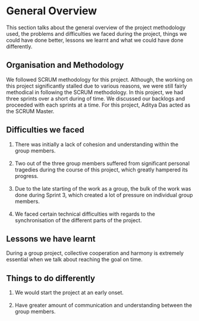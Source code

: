 # General Overview
This section talks about the general overview of the project methodology used, the problems and difficulties we faced during the project, things we could have done better, lessons we learnt and what we could have done differently.
## Organisation and Methodology
We followed SCRUM methodology for this project. Although, the working on this project significantly stalled due to various reasons, we were still fairly methodical in following the SCRUM methodology. In this project, we had three sprints over a short during of time. We discussed our backlogs and proceeded with each sprints at a time. For this project, Aditya Das acted as the SCRUM Master.
## Difficulties we faced
1. There was initially a lack of cohesion and understanding within the group members.<br><br>
2. Two out of the three group members suffered from significant personal tragedies during the course of this project, which greatly hampered its progress.<br><br>
3. Due to the late starting of the work as a group, the bulk of the work was done during Sprint 3, which created a lot of pressure on individual group members.<br><br>
4. We faced certain technical difficulties with regards to the synchronisation of the different parts of the project.

## Lessons we have learnt
During a group project, collective cooperation and harmony is extremely essential when we talk about reaching the goal on time.
## Things to do differently
1. We would start the project at an early onset.<br><br>
2. Have greater amount of communication and understanding between the group members.